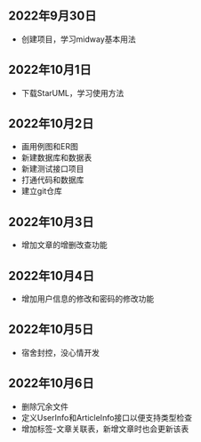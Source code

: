 ## 2022年9月30日
* 创建项目，学习midway基本用法
## 2022年10月1日
* 下载StarUML，学习使用方法
## 2022年10月2日
* 画用例图和ER图
* 新建数据库和数据表
* 新建测试接口项目
* 打通代码和数据库
* 建立git仓库
## 2022年10月3日
* 增加文章的增删改查功能
## 2022年10月4日
* 增加用户信息的修改和密码的修改功能
## 2022年10月5日
* 宿舍封控，没心情开发
## 2022年10月6日
* 删除冗余文件
* 定义UserInfo和ArticleInfo接口以便支持类型检查
* 增加标签-文章关联表，新增文章时也会更新该表